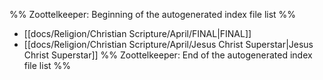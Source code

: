 %% Zoottelkeeper: Beginning of the autogenerated index file list  %%
-  [[docs/Religion/Christian Scripture/April/FINAL|FINAL]]
-  [[docs/Religion/Christian Scripture/April/Jesus Christ Superstar|Jesus Christ Superstar]]
%% Zoottelkeeper: End of the autogenerated index file list  %%
